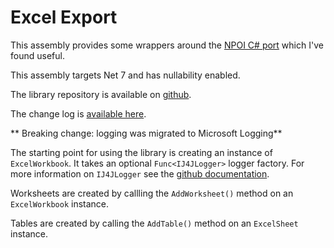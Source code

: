 # Excel Export

This assembly provides some wrappers around the [NPOI C# port](https://github.com/nissl-lab/npoi) which I've found useful.

This assembly targets Net 7 and has nullability enabled.

The library repository is available on [github](https://github.com/markolbert/ProgrammingUtilities/blob/master/EFCoreUtilities/docs/readme.md).

The change log is [available here](changes.md).

** Breaking change: logging was migrated to Microsoft Logging**

The starting point for using the library is creating an instance of `ExcelWorkbook`. It takes an optional `Func<IJ4JLogger>` logger factory. For more information on `IJ4JLogger` see the [github documentation](https://github.com/markolbert/J4JLogging).

Worksheets are created by callling the `AddWorksheet()` method on an `ExcelWorkbook` instance.

Tables are created by calling the `AddTable()` method on an `ExcelSheet` instance.
